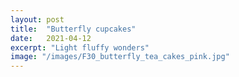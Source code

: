 ```yaml
---
layout: post
title:  "Butterfly cupcakes"
date:   2021-04-12
excerpt: "Light fluffy wonders"
image: "/images/F30_butterfly_tea_cakes_pink.jpg"
---
```

